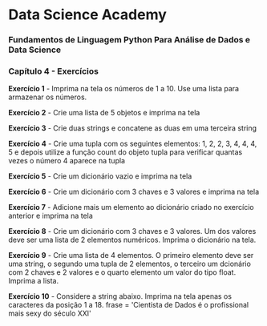 # Data Science Academy
### Fundamentos de Linguagem Python Para Análise de Dados e Data Science
### Capítulo 4 - Exercícios

**Exercício 1** - Imprima na tela os números de 1 a 10. Use uma lista para armazenar os números.

**Exercício 2** - Crie uma lista de 5 objetos e imprima na tela

**Exercício 3** - Crie duas strings e concatene as duas em uma terceira string

**Exercício 4** - Crie uma tupla com os seguintes elementos: 1, 2, 2, 3, 4, 4, 4, 5 e depois utilize a 
função count do objeto tupla para verificar quantas vezes o número 4 aparece na tupla

**Exercício 5** - Crie um dicionário vazio e imprima na tela

**Exercício 6** - Crie um dicionário com 3 chaves e 3 valores e imprima na tela

**Exercício 7** - Adicione mais um elemento ao dicionário criado no exercício anterior e imprima na tela

**Exercício 8** - Crie um dicionário com 3 chaves e 3 valores. 
Um dos valores deve ser uma lista de 2 elementos numéricos. 
Imprima o dicionário na tela.

**Exercício 9** - Crie uma lista de 4 elementos. O primeiro elemento deve ser uma string, 
o segundo uma tupla de 2 elementos, o terceiro um dcionário com 2 chaves e 2 valores e 
o quarto elemento um valor do tipo float.
Imprima a lista.

**Exercício 10** - Considere a string abaixo. Imprima na tela apenas os caracteres da posição 1 a 18.
frase = 'Cientista de Dados é o profissional mais sexy do século XXI'
